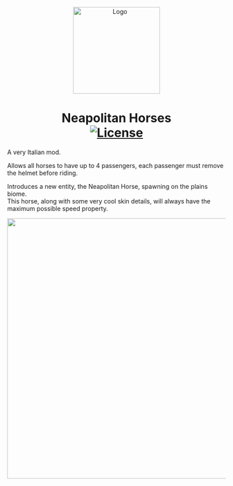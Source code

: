 <p align="center"><img src="https://i.imgur.com/aJmAc74.png" alt="Logo" width="200"></p>
<h1 align="center">Neapolitan Horses<br>
	<a href="https://github.com/gentilinigm/neapolitan-horses/blob/main/LICENSE"><img src="https://img.shields.io/github/license/gentilinigm/neapolitan-horses?style=flat&color=lightgray" alt="License"></a>
</h1>

<p>A very Italian mod.</p>
<p>Allows all horses to have up to 4 passengers, each passenger must remove the helmet before riding.</p>
<p>Introduces a new entity, the Neapolitan Horse, spawning on the plains biome.<br>
This horse, along with some very cool skin details, will always have the maximum possible speed property.</p>

<p align="center"><img src="https://i.imgur.com/tveTxYC.png" width="600"></p>
